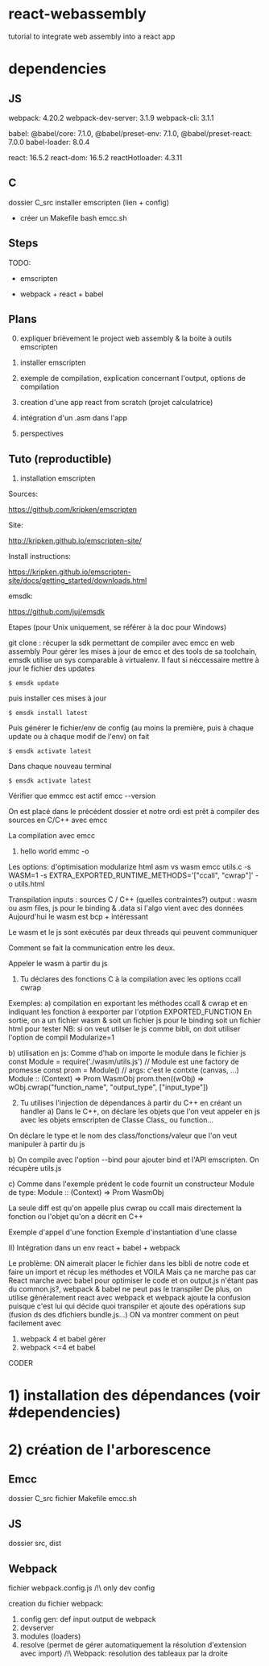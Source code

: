 # react-webassembly
tutorial to integrate web assembly into a react app

# dependencies

## JS

webpack: 4.20.2
webpack-dev-server: 3.1.9
webpack-cli: 3.1.1

babel: @babel/core: 7.1.0, @babel/preset-env: 7.1.0, @babel/preset-react: 7.0.0
babel-loader: 8.0.4

react: 16.5.2
react-dom: 16.5.2
reactHotloader: 4.3.11

## C

dossier C_src
installer emscripten (lien + config)
- créer un Makefile bash emcc.sh


## Steps

TODO:

- emscripten

- webpack + react + babel

## Plans

0) expliquer brièvement le project web assembly & la boite à outils emscripten

1) installer emscripten

2) exemple de compilation, explication concernant l'output, options de compilation

3) creation d'une app react from scratch (projet calculatrice)

4) intégration d'un .asm dans l'app

5) perspectives


## Tuto (reproductible)

1) installation emscripten

Sources:

https://github.com/kripken/emscripten

Site:

http://kripken.github.io/emscripten-site/

Install instructions:

https://kripken.github.io/emscripten-site/docs/getting_started/downloads.html

emsdk:

https://github.com/juj/emsdk

Etapes (pour Unix uniquement, se référer à la doc pour Windows)

git clone : récuper la sdk permettant de compiler avec emcc en web assembly
Pour gérer les mises à jour de emcc et des tools de sa toolchain, emsdk utilise un sys comparable à virtualenv.
Il faut si néccessaire mettre à jour le fichier des updates
```
$ emsdk update
```

puis installer ces mises à jour
```
$ emsdk install latest
```

Puis générer le fichier/env de config (au moins la première, puis à chaque update ou à chaque modif de l'env) on fait
```
$ emsdk activate latest
```
Dans chaque nouveau terminal
```
$ emsdk activate latest
```

Vérifier que emmcc est actif
emcc --version

On est placé dans le précédent dossier et notre ordi est prêt à compiler des sources en  C/C++ avec emcc


La compilation avec emcc

1) hello world
emmc -o

Les options:
d'optimisation
modularize
html
asm vs wasm
emcc utils.c -s WASM=1 -s EXTRA_EXPORTED_RUNTIME_METHODS='["ccall", "cwrap"]' -o utils.html

Transpilation
inputs : sources C / C++ (quelles contraintes?)
output : wasm ou asm files, js pour le binding & .data si l'algo vient avec des données
Aujourd'hui le wasm est bcp + intéressant

Le wasm et le js sont exécutés par deux threads qui peuvent communiquer

Comment se fait la communication entre les deux.

Appeler le wasm à partir du js

1) Tu déclares des fonctions C à la compilation avec les options ccall cwrap

Exemples:
a) compilation en exportant les méthodes ccall & cwrap et en indiquant les fonction à eexporter par l'otption EXPORTED_FUNCTION
En sortie, on a un fichier wasm &
soit un fichier js pour le binding
soit un fichier html pour tester
NB: si on veut utilser le js comme bibli, on doit utiliser l'option de compil Modularize=1

b) utilisation en js:
Comme d'hab on importe le module dans le fichier js
const Module = require('./wasm/utils.js')
// Module est une factory de promesse
const prom = Module() // args: c'est le contxte (canvas, ...)
Module :: (Context) => Prom WasmObj
prom.then((wObj) => wObj.cwrap("function_name", "output_type", ["input_type"])

2) Tu utilises l'injection de dépendances à partir du C++ en créant un handler
a) Dans le C++, on déclare les objets que l'on veut appeler en js avec les objets emscripten de Classe Class_ ou function...

On déclare le type et le nom des class/fonctions/valeur que l'on veut manipuler à partir du js

b) On compile avec l'option --bind pour ajouter bind et l'API emscripten.
On récupère utils.js

c) Comme dans l'exemple prédent le code fournit un constructeur Module de type:
Module :: (Context) => Prom WasmObj

La seule diff est qu'on appelle plus cwrap ou ccall mais directement la fonction ou l'objet qu'on a décrit en C++

Exemple d'appel d'une fonction
Exemple d'instantiation d'une classe

II) Intégration dans un env react + babel + webpack

Le problème:
ON aimerait placer le fichier dans les bibli de notre code et faire un import et récup les méthodes et VOILA
Mais ça ne marche pas car React marche avec babel pour optimiser le code et on output.js n'étant pas du common.js?, webpack & babel ne peut pas le transpiler
De plus, on utilise généralement react avec webpack et webpack ajoute la confusion puisque c'est lui qui décide quoi transpiler et ajoute des opérations sup (fusion ds des dfichiers bundle.js...)
ON va montrer comment on peut facilement avec
1) webpack 4 et babel gérer
2) webpack <=4 et babel

CODER


# 1) installation des dépendances (voir #dependencies)

# 2) création de l'arborescence

## Emcc
dossier C_src
fichier Makefile emcc.sh

## JS
dossier src, dist

## Webpack

fichier webpack.config.js
/!\ only dev config

creation du fichier webpack:

1. config gen: def input output de webpack
2. devserver
3. modules (loaders)
4. resolve (permet de gérer automatiquement la résolution d'extension avec import) 
/!\ Webpack: resolution des tableaux par la droite
